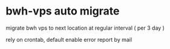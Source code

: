 # bwh-vps auto migrate
migrate bwh vps to next location at regular interval ( per 3 day )

rely on crontab, default enable error report by mail